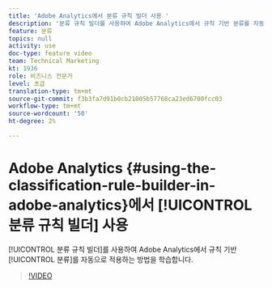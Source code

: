 ```yaml
---
title: 'Adobe Analytics에서 분류 규칙 빌더 사용 '
description: '분류 규칙 빌더를 사용하여 Adobe Analytics에서 규칙 기반 분류를 자동으로 적용하는 방법을 알아봅니다. '
feature: 분류
topics: null
activity: use
doc-type: feature video
team: Technical Marketing
kt: 1936
role: 비즈니스 전문가
level: 초급
translation-type: tm+mt
source-git-commit: f3b3fa7d91b0cb21005b57768ca23ed6700fcc03
workflow-type: tm+mt
source-wordcount: '50'
ht-degree: 2%

---
```



# Adobe Analytics {#using-the-classification-rule-builder-in-adobe-analytics}에서 [!UICONTROL 분류 규칙 빌더] 사용

[!UICONTROL 분류 규칙 빌더]를 사용하여 Adobe Analytics에서 규칙 기반 [!UICONTROL 분류]를 자동으로 적용하는 방법을 학습합니다.

>[!VIDEO](https://video.tv.adobe.com/v/25884?quality=12)
